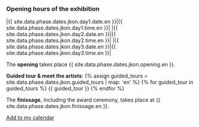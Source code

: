 ### Opening hours of the exhibition

|{{ site.data.phase.dates.jkon.day1.date.en }}|{{ site.data.phase.dates.jkon.day1.time.en }}|
|{{ site.data.phase.dates.jkon.day2.date.en }}|{{ site.data.phase.dates.jkon.day2.time.en }}|
|{{ site.data.phase.dates.jkon.day3.date.en }}|{{ site.data.phase.dates.jkon.day3.time.en }}|

The __opening__ takes place {{ site.data.phase.dates.jkon.opening.en }}. 

__Guided tour & meet the artists__: 
{% assign guided_tours = site.data.phase.dates.jkon.guided_tours | map: 'en' %}
{% for guided_tour in guided_tours %}
{{ guided_tour }}
{% endfor %}

The __finissage__, including the award ceremony, takes place at {{ site.data.phase.dates.jkon.finissage.en }}. 

[Add to my calendar](scripts/ical-script/jkon{{site.data.phase.dates.jkon.year}}.ics)

